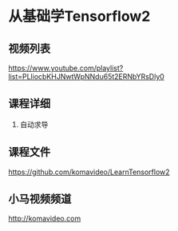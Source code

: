从基础学Tensorflow2
==================

## 视频列表

https://www.youtube.com/playlist?list=PLliocbKHJNwtWpNNdu65t2ERNbYRsDly0

## 课程详细

01. 自动求导

## 课程文件

https://github.com/komavideo/LearnTensorflow2

## 小马视频频道

http://komavideo.com
